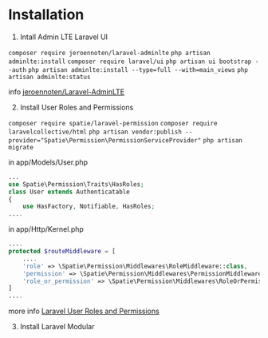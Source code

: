 # Installation

1. Intall Admin LTE Laravel UI

`composer require jeroennoten/laravel-adminlte`
`php artisan adminlte:install`
`composer require laravel/ui`
`php artisan ui bootstrap --auth`
`php artisan adminlte:install --type=full --with=main_views`
`php artisan adminlte:status`

info [jeroennoten/Laravel-AdminLTE](https://github.com/jeroennoten/Laravel-AdminLTE/wiki)

2. Install User Roles and Permissions

`composer require spatie/laravel-permission`
`composer require laravelcollective/html`
`php artisan vendor:publish --provider="Spatie\Permission\PermissionServiceProvider"`
`php artisan migrate`

in app/Models/User.php
```php
...
use Spatie\Permission\Traits\HasRoles;
class User extends Authenticatable
{
    use HasFactory, Notifiable, HasRoles;
....
```

in app/Http/Kernel.php
```php
....
protected $routeMiddleware = [
    ....
    'role' => \Spatie\Permission\Middlewares\RoleMiddleware::class,
    'permission' => \Spatie\Permission\Middlewares\PermissionMiddleware::class,
    'role_or_permission' => \Spatie\Permission\Middlewares\RoleOrPermissionMiddleware::class,
]
....
```

more info [Laravel User Roles and Permissions](https://www.itsolutionstuff.com/post/laravel-8-user-roles-and-permissions-tutorialexample.html)

3. Install Laravel Modular
